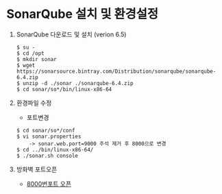 # SonarQube 설치 및 환경설정
1. SonarQube 다운로드 및 설치 (verion 6.5)
    ```
    $ su -
    $ cd /opt
    $ mkdir sonar
    $ wget https://sonarsource.bintray.com/Distribution/sonarqube/sonarqube-6.4.zip
    $ unzip -d ./sonar ./sonarqube-6.4.zip
    $ cd sonar/so*/bin/linux-x86-64
    ```
2. 환경파일 수정
    * 포트변경
    ```
    $ cd sonar/so*/conf
    $ vi sonar.properties
        -> sonar.web.port=9000 주석 제거 후 8000으로 변경
    $ cd ../bin/linux-x86-64/
    $ ./sonar.sh console
    ```
    
3. 방화벽 포트오픈
    * [8000번포트 오픈](/chapter1/04-firewall.md)